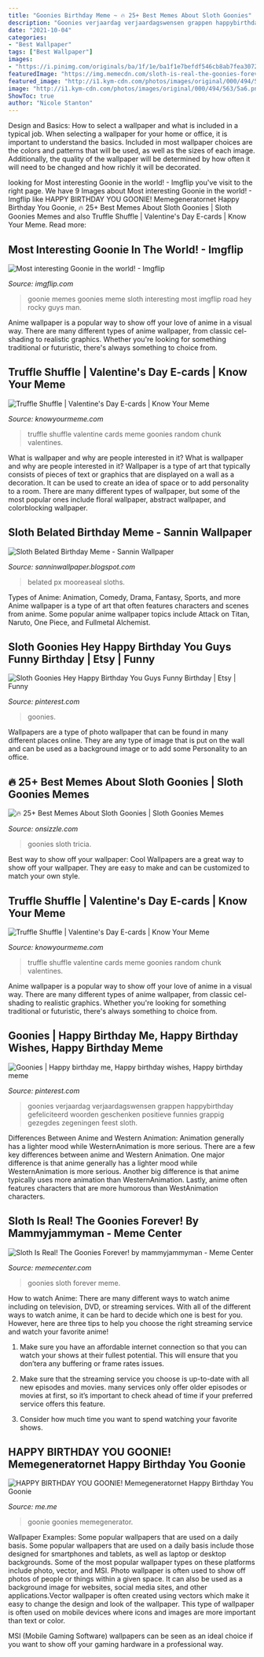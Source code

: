 ```yaml
---
title: "Goonies Birthday Meme ~ 🔥 25+ Best Memes About Sloth Goonies"
description: "Goonies verjaardag verjaardagswensen grappen happybirthday gefeliciteerd woorden geschenken positieve funnies grappig gezegdes zegeningen feest sloth"
date: "2021-10-04"
categories:
- "Best Wallpaper"
tags: ["Best Wallpaper"]
images:
- "https://i.pinimg.com/originals/ba/1f/1e/ba1f1e7befdf546cb8ab7fea30725a99.jpg"
featuredImage: "https://img.memecdn.com/sloth-is-real-the-goonies-forever_o_2570477.jpg"
featured_image: "http://i1.kym-cdn.com/photos/images/original/000/494/563/5a6.png"
image: "http://i1.kym-cdn.com/photos/images/original/000/494/563/5a6.png"
ShowToc: true
author: "Nicole Stanton"
---
```



Design and Basics: How to select a wallpaper and what is included in a typical job.
When selecting a wallpaper for your home or office, it is important to understand the basics. Included in most wallpaper choices are the colors and patterns that will be used, as well as the sizes of each image. Additionally, the quality of the wallpaper will be determined by how often it will need to be changed and how richly it will be decorated.

	

		
looking for Most interesting Goonie in the world! - Imgflip you've visit to the right page. We have 9 Images about Most interesting Goonie in the world! - Imgflip like HAPPY BIRTHDAY YOU GOONIE! Memegeneratornet Happy Birthday You Goonie, 🔥 25+ Best Memes About Sloth Goonies | Sloth Goonies Memes and also Truffle Shuffle | Valentine&#039;s Day E-cards | Know Your Meme. Read more:
		
    
## Most Interesting Goonie In The World! - Imgflip

<img loading=lazy src="https://i.imgflip.com/zfjvf.jpg" onerror="this.onerror=null;this.src='https://tse4.mm.bing.net/th?id=OIP.yVCpfwpDTCIIBd0UuyM1oAHaJS&amp;pid=15.1';" alt="Most interesting Goonie in the world! - Imgflip">

_Source: imgflip.com_

>goonie memes goonies meme sloth interesting most imgflip road hey rocky guys man. 

	

Anime wallpaper is a popular way to show off your love of anime in a visual way. There are many different types of anime wallpaper, from classic cel-shading to realistic graphics. Whether you're looking for something traditional or futuristic, there's always something to choice from.

    
## Truffle Shuffle | Valentine&#039;s Day E-cards | Know Your Meme

<img loading=lazy src="http://i1.kym-cdn.com/photos/images/original/000/494/563/5a6.png" onerror="this.onerror=null;this.src='https://tse3.mm.bing.net/th?id=OIP.JSHnLKxmyHGyeK6CtNHscQHaDq&amp;pid=15.1';" alt="Truffle Shuffle | Valentine&#039;s Day E-cards | Know Your Meme">

_Source: knowyourmeme.com_

>truffle shuffle valentine cards meme goonies random chunk valentines. 

	

What is wallpaper and why are people interested in it?
What is wallpaper and why are people interested in it?
Wallpaper is a type of art that typically consists of pieces of text or graphics that are displayed on a wall as a decoration. It can be used to create an idea of space or to add personality to a room. There are many different types of wallpaper, but some of the most popular ones include floral wallpaper, abstract wallpaper, and colorblocking wallpaper.

    
## Sloth Belated Birthday Meme - Sannin Wallpaper

<img loading=lazy src="https://i.pinimg.com/originals/ba/1f/1e/ba1f1e7befdf546cb8ab7fea30725a99.jpg" onerror="this.onerror=null;this.src='https://tse3.mm.bing.net/th?id=OIP.mytAVw9YW8Jaq-Sdaws1DQHaHa&amp;pid=15.1';" alt="Sloth Belated Birthday Meme - Sannin Wallpaper">

_Source: sanninwallpaper.blogspot.com_

>belated px mooreaseal sloths. 

	

Types of Anime: Animation, Comedy, Drama, Fantasy, Sports, and more
Anime wallpaper is a type of art that often features characters and scenes from anime. Some popular anime wallpaper topics include Attack on Titan, Naruto, One Piece, and Fullmetal Alchemist.

    
## Sloth Goonies Hey Happy Birthday You Guys Funny Birthday | Etsy | Funny

<img loading=lazy src="https://i.pinimg.com/originals/30/85/83/308583b3aa446a447e6c293b01c89827.jpg" onerror="this.onerror=null;this.src='https://tse3.mm.bing.net/th?id=OIP.S6mcvKZlNRh3nqri9BCDKgHaE8&amp;pid=15.1';" alt="Sloth Goonies Hey Happy Birthday You Guys Funny Birthday | Etsy | Funny">

_Source: pinterest.com_

>goonies. 

	



Wallpapers are a type of photo wallpaper that can be found in many different places online. They are any type of image that is put on the wall and can be used as a background image or to add some Personality to an office.

    
## 🔥 25+ Best Memes About Sloth Goonies | Sloth Goonies Memes

<img loading=lazy src="https://pics.onsizzle.com/happy-birthday-tricia-memegenerator-net-happy-birthday-tricia-sloth-goonies-49521411.png" onerror="this.onerror=null;this.src='https://tse1.mm.bing.net/th?id=OIP.nZqlldDEQ_ok2Em5B_XE7QHaJq&amp;pid=15.1';" alt="🔥 25+ Best Memes About Sloth Goonies | Sloth Goonies Memes">

_Source: onsizzle.com_

>goonies sloth tricia. 

	

Best way to show off your wallpaper:
Cool Wallpapers are a great way to show off your wallpaper. They are easy to make and can be customized to match your own style.

    
## Truffle Shuffle | Valentine&#039;s Day E-cards | Know Your Meme

<img loading=lazy src="http://i1.kym-cdn.com/photos/images/newsfeed/000/494/563/5a6.png" onerror="this.onerror=null;this.src='https://tse2.mm.bing.net/th?id=OIP.d0Kk0VzSAJX2aoQfH-J_tgHaDq&amp;pid=15.1';" alt="Truffle Shuffle | Valentine&#039;s Day E-cards | Know Your Meme">

_Source: knowyourmeme.com_

>truffle shuffle valentine cards meme goonies random chunk valentines. 

	

Anime wallpaper is a popular way to show off your love of anime in a visual way. There are many different types of anime wallpaper, from classic cel-shading to realistic graphics. Whether you're looking for something traditional or futuristic, there's always something to choice from.

    
## Goonies | Happy Birthday Me, Happy Birthday Wishes, Happy Birthday Meme

<img loading=lazy src="https://i.pinimg.com/736x/cf/1d/8d/cf1d8dfcf3959c4e3893aeed5dc3fc02.jpg" onerror="this.onerror=null;this.src='https://tse4.mm.bing.net/th?id=OIP.y5QFeCa32yxP4pN2ATi4WQHaKv&amp;pid=15.1';" alt="Goonies | Happy birthday me, Happy birthday wishes, Happy birthday meme">

_Source: pinterest.com_

>goonies verjaardag verjaardagswensen grappen happybirthday gefeliciteerd woorden geschenken positieve funnies grappig gezegdes zegeningen feest sloth. 

	

Differences Between Anime and Western Animation: Animation generally has a lighter mood while WesternAnimation is more serious.
There are a few key differences between anime and Western Animation. One major difference is that anime generally has a lighter mood while WesternAnimation is more serious. Another big difference is that anime typically uses more animation than WesternAnimation. Lastly, anime often features characters that are more humorous than WestAnimation characters.

    
## Sloth Is Real! The Goonies Forever! By Mammyjammyman - Meme Center

<img loading=lazy src="https://img.memecdn.com/sloth-is-real-the-goonies-forever_o_2570477.jpg" onerror="this.onerror=null;this.src='https://tse2.mm.bing.net/th?id=OIP.MmMaGhDcO25XcLnDZxLq0QHaJp&amp;pid=15.1';" alt="Sloth Is Real! The Goonies Forever! by mammyjammyman - Meme Center">

_Source: memecenter.com_

>goonies sloth forever meme. 

	

How to watch Anime: There are many different ways to watch anime including on television, DVD, or streaming services.
With all of the different ways to watch anime, it can be hard to decide which one is best for you. However, here are three tips to help you choose the right streaming service and watch your favorite anime!
1. Make sure you have an affordable internet connection so that you can watch your shows at their fullest potential. This will ensure that you don’tera any buffering or frame rates issues.

2. Make sure that the streaming service you choose is up-to-date with all new episodes and movies. many services only offer older episodes or movies at first, so it’s important to check ahead of time if your preferred service offers this feature.

3. Consider how much time you want to spend watching your favorite shows.

    
## HAPPY BIRTHDAY YOU GOONIE! Memegeneratornet Happy Birthday You Goonie

<img loading=lazy src="https://pics.me.me/happy-birthday-you-goonie-memegenerator-net-happy-birthday-you-goonie-49508778.png" onerror="this.onerror=null;this.src='https://tse2.mm.bing.net/th?id=OIP.fbAGlEWsGXF6cfo2GvSLVwHaGl&amp;pid=15.1';" alt="HAPPY BIRTHDAY YOU GOONIE! Memegeneratornet Happy Birthday You Goonie">

_Source: me.me_

>goonie goonies memegenerator. 

	

Wallpaper Examples: Some popular wallpapers that are used on a daily basis.
Some popular wallpapers that are used on a daily basis include those designed for smartphones and tablets, as well as laptop or desktop backgrounds. Some of the most popular wallpaper types on these platforms include photo, vector, and MSI. 
Photo wallpaper is often used to show off photos of people or things within a given space. It can also be used as a background image for websites, social media sites, and other applications.Vector wallpaper is often created using vectors which make it easy to change the design and look of the wallpaper. This type of wallpaper is often used on mobile devices where icons and images are more important than text or color. 

MSI (Mobile Gaming Software) wallpapers can be seen as an ideal choice if you want to show off your gaming hardware in a professional way.

